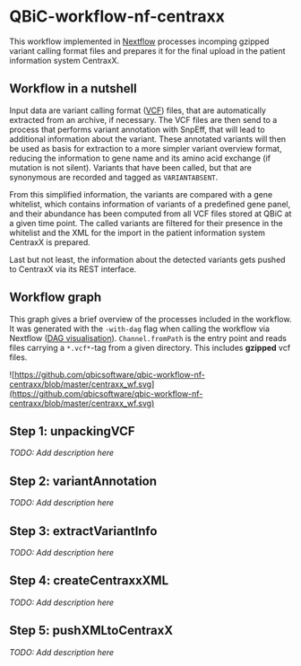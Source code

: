 # QBiC-workflow-nf-centraxx
This workflow implemented in [Nextflow](https://www.nextflow.io) processes incomping gzipped variant calling format files and prepares it for the final upload in the patient information system CentraxX.

## Workflow in a nutshell
Input data are variant calling format ([VCF](https://samtools.github.io/hts-specs/)) files, that are automatically extracted from an archive, if necessary. The VCF files are then send to a process that performs variant annotation with SnpEff, that will lead to additional information about the variant. These annotated variants will then be used as basis for extraction to a more simpler variant overview format, reducing the information to gene name and its amino acid exchange (if mutation is not silent). Variants that have been called, but that are synonymous are recorded and tagged as `VARIANTABSENT`. 

From this simplified information, the variants are compared with a gene whitelist, which contains information of variants of a predefined gene panel, and their abundance has been computed from all VCF files stored at QBiC at a given time point. The called variants are filtered for their presence in the whitelist and the XML for the import in the patient information system CentraxX is prepared.

Last but not least, the information about the detected variants gets pushed to CentraxX via its REST interface.

## Workflow graph
This graph gives a brief overview of the processes included in the workflow. It was generated with the `-with-dag` flag when calling the workflow via Nextflow ([DAG visualisation](https://www.nextflow.io/docs/latest/tracing.html#dag-visualisation)). `Channel.fromPath` is the entry point and reads files carrying a `*.vcf*`-tag from a given directory. This includes **gzipped** vcf files. 

![https://github.com/qbicsoftware/qbic-workflow-nf-centraxx/blob/master/centraxx_wf.svg](https://github.com/qbicsoftware/qbic-workflow-nf-centraxx/blob/master/centraxx_wf.svg)

## Step 1: unpackingVCF
_TODO: Add description here_

## Step 2: variantAnnotation
_TODO: Add description here_

## Step 3: extractVariantInfo
_TODO: Add description here_

## Step 4: createCentraxxXML
_TODO: Add description here_

## Step 5: pushXMLtoCentraxX
_TODO: Add description here_
